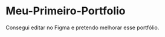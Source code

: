 # Meu-Primeiro-Portfolio
Consegui editar no Figma e pretendo melhorar esse portfólio.
<nav>
<a href="https://www.figma.com/proto/iXXysaEBWzDnQusu32isCr/Portf%C3%B3lio?node-id=20-104&t=I2PwT4MLtK6WkNEg-0&scaling=scale-down&content-scaling=fixed&page-id=0%3A1"Meu Primeiro Portfolio</a>
</nav>
